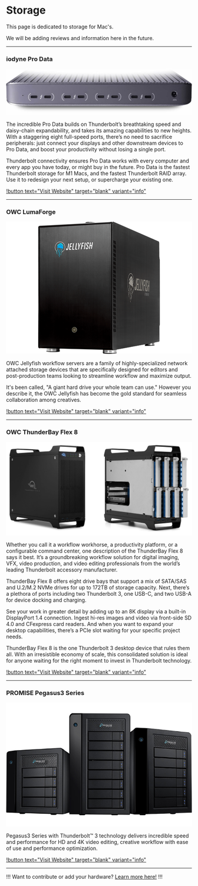 # Storage

This page is dedicated to storage for Mac's.

We will be adding reviews and information here in the future.

---

### iodyne Pro Data

![](/static/storage-Iodyne.jpg)

The incredible Pro Data builds on Thunderbolt’s breathtaking speed and daisy-chain expandability, and takes its amazing capabilities to new heights. With a staggering eight full-speed ports, there’s no need to sacrifice peripherals: just connect your displays and other downstream devices to Pro Data, and boost your productivity without losing a single port.

Thunderbolt connectivity ensures Pro Data works with every computer and every app you have today, or might buy in the future.  Pro Data is the fastest Thunderbolt storage for M1 Macs, and the fastest Thunderbolt RAID array. Use it to redesign your next setup, or supercharge your existing one.

[!button text="Visit Website" target="blank" variant="info"](https://iodyne.com/)

---

### OWC LumaForge

![](/static/storage-jellyfish.png)

OWC Jellyfish workflow servers are a family of highly-specialized network attached storage devices that are specifically designed for editors and post-production teams looking to streamline workflow and maximize output.

It's been called, "A giant hard drive your whole team can use." However you describe it, the OWC Jellyfish has become the gold standard for seamless collaboration among creatives.

[!button text="Visit Website" target="blank" variant="info"](https://www.owc.com/solutions/jellyfish)

---

### OWC ThunderBay Flex 8

![](/static/storage-thunderbay-flex-8.jpg)

Whether you call it a workflow workhorse, a productivity platform, or a configurable command center, one description of the ThunderBay Flex 8 says it best. It’s a groundbreaking workflow solution for digital imaging, VFX, video production, and video editing professionals from the world’s leading Thunderbolt accessory manufacturer.

ThunderBay Flex 8 offers eight drive bays that support a mix of SATA/SAS and U.2/M.2 NVMe drives for up to 172TB of storage capacity. Next, there’s a plethora of ports including two Thunderbolt 3, one USB-C, and two USB-A for device docking and charging.

See your work in greater detail by adding up to an 8K display via a built-in DisplayPort 1.4 connection. Ingest hi-res images and video via front-side SD 4.0 and CFexpress card readers. And when you want to expand your desktop capabilities, there’s a PCIe slot waiting for your specific project needs.

ThunderBay Flex 8 is the one Thunderbolt 3 desktop device that rules them all. With an irresistible economy of scale, this consolidated solution is ideal for anyone waiting for the right moment to invest in Thunderbolt technology.

[!button text="Visit Website" target="blank" variant="info"](https://eshop.macsales.com/shop/thunderbay-flex-8/thunderbolt-3)

---

### PROMISE Pegasus3 Series

![](/static/storage-promise-pegasus3.jpg)

Pegasus3 Series with Thunderbolt™ 3 technology delivers incredible speed and performance for HD and 4K video editing, creative workflow with ease of use and performance optimization.

[!button text="Visit Website" target="blank" variant="info"](https://www.promise.com/Products/Pegasus/Pegasus3-Series)

---

!!!
Want to contribute or add your hardware? [Learn more here!](/contribute/)
!!!
